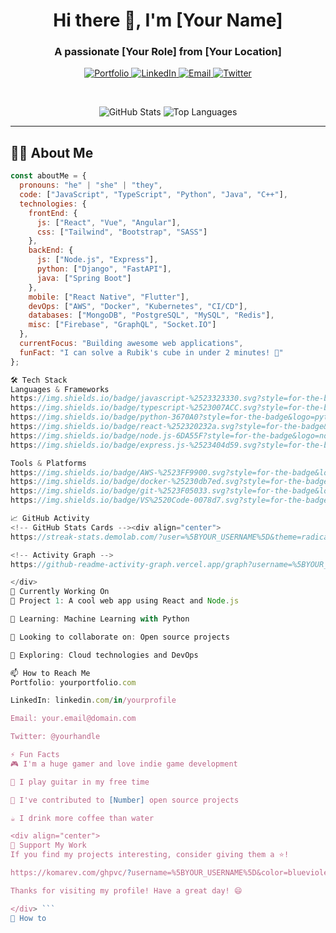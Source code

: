 <h1 align="center">Hi there 👋, I'm [Your Name]</h1>
<h3 align="center">A passionate [Your Role] from [Your Location]</h3>

<p align="center">
  <a href="[Your Portfolio]">
    <img src="https://img.shields.io/badge/Portfolio-%23000000.svg?style=for-the-badge&logo=firefox&logoColor=white" alt="Portfolio"/>
  </a>
  <a href="[Your LinkedIn]">
    <img src="https://img.shields.io/badge/LinkedIn-%230077B5.svg?style=for-the-badge&logo=linkedin&logoColor=white" alt="LinkedIn"/>
  </a>
  <a href="mailto:[Your Email]">
    <img src="https://img.shields.io/badge/Email-D14836?style=for-the-badge&logo=gmail&logoColor=white" alt="Email"/>
  </a>
  <a href="[Your Twitter]">
    <img src="https://img.shields.io/badge/Twitter-%231DA1F2.svg?style=for-the-badge&logo=Twitter&logoColor=white" alt="Twitter"/>
  </a>
</p>

<br/>

<div align="center">
  
  ![GitHub Stats](https://github-readme-stats.vercel.app/api?username=[YOUR_USERNAME]&show_icons=true&theme=radical&hide_border=true)
  ![Top Languages](https://github-readme-stats.vercel.app/api/top-langs/?username=[YOUR_USERNAME]&layout=compact&theme=radical&hide_border=true)

</div>

---

## 👨‍💻 About Me

```javascript
const aboutMe = {
  pronouns: "he" | "she" | "they",
  code: ["JavaScript", "TypeScript", "Python", "Java", "C++"],
  technologies: {
    frontEnd: {
      js: ["React", "Vue", "Angular"],
      css: ["Tailwind", "Bootstrap", "SASS"]
    },
    backEnd: {
      js: ["Node.js", "Express"],
      python: ["Django", "FastAPI"],
      java: ["Spring Boot"]
    },
    mobile: ["React Native", "Flutter"],
    devOps: ["AWS", "Docker", "Kubernetes", "CI/CD"],
    databases: ["MongoDB", "PostgreSQL", "MySQL", "Redis"],
    misc: ["Firebase", "GraphQL", "Socket.IO"]
  },
  currentFocus: "Building awesome web applications",
  funFact: "I can solve a Rubik's cube in under 2 minutes! 🎯"
};

🛠️ Tech Stack
Languages & Frameworks
https://img.shields.io/badge/javascript-%2523323330.svg?style=for-the-badge&logo=javascript&logoColor=%2523F7DF1E
https://img.shields.io/badge/typescript-%2523007ACC.svg?style=for-the-badge&logo=typescript&logoColor=white
https://img.shields.io/badge/python-3670A0?style=for-the-badge&logo=python&logoColor=ffdd54
https://img.shields.io/badge/react-%252320232a.svg?style=for-the-badge&logo=react&logoColor=%252361DAFB
https://img.shields.io/badge/node.js-6DA55F?style=for-the-badge&logo=node.js&logoColor=white
https://img.shields.io/badge/express.js-%2523404d59.svg?style=for-the-badge&logo=express&logoColor=%252361DAFB

Tools & Platforms
https://img.shields.io/badge/AWS-%2523FF9900.svg?style=for-the-badge&logo=amazon-aws&logoColor=white
https://img.shields.io/badge/docker-%25230db7ed.svg?style=for-the-badge&logo=docker&logoColor=white
https://img.shields.io/badge/git-%2523F05033.svg?style=for-the-badge&logo=git&logoColor=white
https://img.shields.io/badge/VS%2520Code-0078d7.svg?style=for-the-badge&logo=visual-studio-code&logoColor=white

📈 GitHub Activity
<!-- GitHub Stats Cards --><div align="center">
https://streak-stats.demolab.com/?user=%5BYOUR_USERNAME%5D&theme=radical&hide_border=true

<!-- Activity Graph -->
https://github-readme-activity-graph.vercel.app/graph?username=%5BYOUR_USERNAME%5D&bg_color=0d1117&color=ffffff&line=00b3ff&point=f9fafa&area=true&hide_border=true

</div>
🎯 Currently Working On
🔭 Project 1: A cool web app using React and Node.js

🌱 Learning: Machine Learning with Python

👯 Looking to collaborate on: Open source projects

🤔 Exploring: Cloud technologies and DevOps

📫 How to Reach Me
Portfolio: yourportfolio.com

LinkedIn: linkedin.com/in/yourprofile

Email: your.email@domain.com

Twitter: @yourhandle

⚡ Fun Facts
🎮 I'm a huge gamer and love indie game development

🎸 I play guitar in my free time

🚀 I've contributed to [Number] open source projects

☕ I drink more coffee than water

<div align="center">
💝 Support My Work
If you find my projects interesting, consider giving them a ⭐️!

https://komarev.com/ghpvc/?username=%5BYOUR_USERNAME%5D&color=blueviolet&style=flat-square

Thanks for visiting my profile! Have a great day! 😄

</div> ```
🚀 How to 
